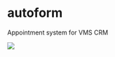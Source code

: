 # autoform
Appointment system for VMS CRM

![](https://s8.hostingkartinok.com/uploads/images/2017/11/caeae3bc4e1937ca4c7596107eef5725.png)
